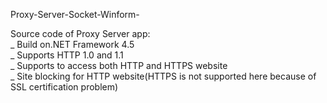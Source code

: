 Proxy-Server-Socket-Winform-

Source code of Proxy Server app: </br>
_ Build on.NET Framework 4.5 </br>
_ Supports HTTP 1.0 and 1.1 </br>
_ Supports to access both HTTP and HTTPS website </br>
_ Site blocking for HTTP website(HTTPS is not supported here because of SSL certification problem)
